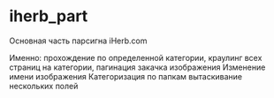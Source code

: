 # iherb_part

Основная часть парсигна iHerb.com

Именно:
прохождение по определенной категории,
краулинг всех страниц на категории,
пагинация
закачка изображения
Изменение имени изображения
Категоризация по папкам
вытаскивание нескольких полей
